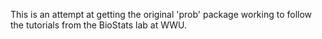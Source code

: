 This is an attempt at getting the original 'prob' package working to follow the tutorials from the BioStats lab at WWU.

